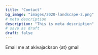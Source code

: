 ```yaml
---
title: "Contact"
bg_image: "images/2020-landscape-2.png"
# meta description
description: "This is meta description"
# save as draft
draft: false
---
```


Email me at akivajackson {at} gmail
